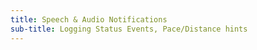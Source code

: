 ```yaml
---
title: Speech & Audio Notifications
sub-title: Logging Status Events, Pace/Distance hints
---
```

# 

